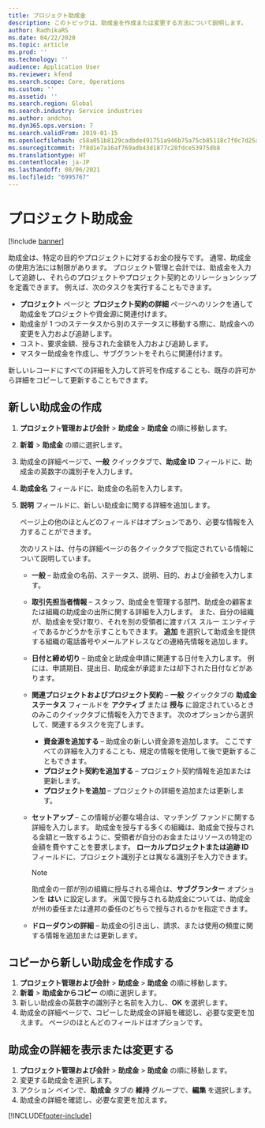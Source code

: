 ```yaml
---
title: プロジェクト助成金
description: このトピックは、助成金を作成または変更する方法について説明します。
author: RadhikaRS
ms.date: 04/22/2020
ms.topic: article
ms.prod: ''
ms.technology: ''
audience: Application User
ms.reviewer: kfend
ms.search.scope: Core, Operations
ms.custom: ''
ms.assetid: ''
ms.search.region: Global
ms.search.industry: Service industries
ms.author: andchoi
ms.dyn365.ops.version: 7
ms.search.validFrom: 2019-01-15
ms.openlocfilehash: c58a051b8129cadbde491751a946b75a75cb85118c7f0c7d25a06d322ffea596
ms.sourcegitcommit: 7f8d1e7a16af769adb43d1877c28fdce53975db8
ms.translationtype: HT
ms.contentlocale: ja-JP
ms.lasthandoff: 08/06/2021
ms.locfileid: "6995767"
---
```

# <a name="project-grants"></a>プロジェクト助成金

[!include [banner](../includes/banner.md)]

助成金は、特定の目的やプロジェクトに対するお金の授与です。 通常、助成金の使用方法には制限があります。 プロジェクト管理と会計では、助成金を入力して追跡し、それらのプロジェクトやプロジェクト契約とのリレーションシップを定義できます。 例えば、次のタスクを実行することもできます。

- **プロジェクト** ページと **プロジェクト契約の詳細** ページへのリンクを通して助成金をプロジェクトや資金源に関連付けます。
- 助成金が 1 つのステータスから別のステータスに移動する際に、助成金への変更を入力および追跡します。
- コスト、要求金額、授与された金額を入力および追跡します。
- マスター助成金を作成し、サブグラントをそれらに関連付けます。

新しいレコードにすべての詳細を入力して許可を作成することも、既存の許可から詳細をコピーして更新することもできます。

## <a name="create-a-new-grant"></a>新しい助成金の作成

1. **プロジェクト管理および会計** \> **助成金** \> **助成金** の順に移動します。
2. **新着** \> **助成金** の順に選択します。
3. 助成金の詳細ページで、**一般** クイックタブで、**助成金 ID** フィールドに、助成金の英数字の識別子を入力します。
4. **助成金名** フィールドに、助成金の名前を入力します。
5. **説明** フィールドに、新しい助成金に関する詳細を追加します。

    ページ上の他のほとんどのフィールドはオプションであり、必要な情報を入力することができます。

    次のリストは、付与の詳細ページの各クイックタブで指定されている情報について説明しています。

    - **一般** – 助成金の名前、ステータス、説明、目的、および金額を入力します。
    - **取引先担当者情報** – スタッフ、助成金を管理する部門、助成金の顧客または組織の助成金の出所に関する詳細を入力します。 また、自分の組織が、助成金を受け取り、それを別の受領者に渡すパス スルー エンティティであるかどうかを示すこともできます。 **追加** を選択して助成金を提供する組織の電話番号やメールアドレスなどの連絡先情報を追加します。
    - **日付と締め切り** – 助成金と助成金申請に関連する日付を入力します。 例には、申請期日、提出日、助成金が承認または却下された日付などがあります。
    - **関連プロジェクトおよびプロジェクト契約** – **一般** クイックタブの **助成金ステータス** フィールドを **アクティブ** または **授与** に設定されているときのみこのクイックタブに情報を入力できます。 次のオプションから選択して、関連するタスクを完了します。

        - **資金源を追加する** – 助成金の新しい資金源を追加します。 ここですべての詳細を入力することも、規定の情報を使用して後で更新することもできます。
        - **プロジェクト契約を追加する** – プロジェクト契約情報を追加または更新します。
        - **プロジェクトを追加** – プロジェクトの詳細を追加または更新します。

    - **セットアップ** – この情報が必要な場合は、マッチング ファンドに関する詳細を入力します。 助成金を授与する多くの組織は、助成金で授与される金額と一致するように、受領者が自分のお金またはリソースの特定の金額を費やすことを要求します。 **ローカルプロジェクトまたは追跡 ID** フィールドに、プロジェクト識別子とは異なる識別子を入力できます。

        > [!NOTE]
        > 助成金の一部が別の組織に授与される場合は、**サブグランター** オプションを **はい** に設定します。 米国で授与される助成金については、助成金が州の委任または連邦の委任のどちらで授与されるかを指定できます。

    - **ドローダウンの詳細** – 助成金の引き出し、請求、または使用の頻度に関する情報を追加または更新します。

## <a name="create-a-new-grant-from-a-copy"></a>コピーから新しい助成金を作成する

1. **プロジェクト管理および会計** \> **助成金** \> **助成金** の順に移動します。
2. **新着** \> **助成金からコピー** の順に選択します。
3. 新しい助成金の英数字の識別子と名前を入力し、**OK** を選択します。
4. 助成金の詳細ページで、コピーした助成金の詳細を確認し、必要な変更を加えます。 ページのほとんどのフィールドはオプションです。

## <a name="view-or-modify-grant-details"></a>助成金の詳細を表示または変更する

1. **プロジェクト管理および会計** \> **助成金** \> **助成金** の順に移動します。
2. 変更する助成金を選択します。
3. アクション ペインで、**助成金** タブの **維持** グループで、**編集** を選択します。
4. 助成金の詳細を確認し、必要な変更を加えます。


[!INCLUDE[footer-include](../includes/footer-banner.md)]